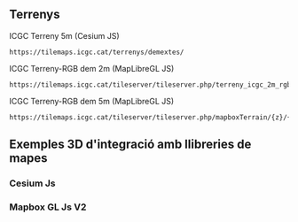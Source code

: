 ## Terrenys

ICGC Terreny 5m (Cesium JS) 
``` 
https://tilemaps.icgc.cat/terrenys/demextes/ 
```
ICGC Terreny-RGB dem 2m (MapLibreGL JS)  
```
https://tilemaps.icgc.cat/tileserver/tileserver.php/terreny_icgc_2m_rgb/{z}/{x}/{y}.png 
```
ICGC Terreny-RGB dem 5m (MapLibreGL JS)  
```
https://tilemaps.icgc.cat/tileserver/tileserver.php/mapboxTerrain/{z}/{x}/{y}.png 
```

## Exemples 3D d'integració amb llibreries de mapes

### Cesium Js
### Mapbox GL Js V2 
